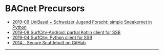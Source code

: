 # BACnet Precursors

- [2019-09 UniBasel + Schweizer Jugend Forscht: simple Sneakernet in Python](2019_09-sneakernet)
- [2019-08 SurfCity-Android: partial Kotlin client for SSB](https://github.com/ckschim/SurfCity-Android)
- [2019-04 SurfCity: Python client for SSB](https://github.com/cn-uofbasel/SurfCity)
- [2014... Secure Scuttlebutt on GitHub](https://github.com/ssbc)

---
